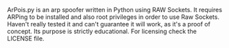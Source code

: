 ArPois.py is an arp spoofer written in Python using RAW Sockets. It requires ARPing to be installed and also root privileges in order to use Raw Sockets. Haven't really tested it and can't guarantee it will work, as it's a proof of concept. Its purpose is strictly educational. For licensing check the LICENSE file.
